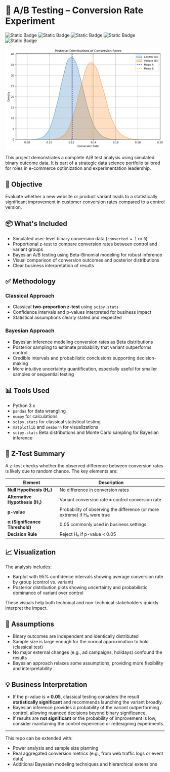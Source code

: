 # 🧪 A/B Testing – Conversion Rate Experiment
![Static Badge](https://img.shields.io/badge/numpy-skyblue)
![Static Badge](https://img.shields.io/badge/pandas-yellow)
![Static Badge](https://img.shields.io/badge/scipy-royalblue)
![Static Badge](https://img.shields.io/badge/matplotlib-orange)
![Static Badge](https://img.shields.io/badge/seaborn-navy)

![Posterior Distributions of Conversion Rates](./assets/posterior_distributions.png)

This project demonstrates a complete A/B test analysis using simulated binary outcome data. It is part of a strategic data science portfolio tailored for roles in e-commerce optimization and experimentation leadership.

## 🎯 Objective

Evaluate whether a new website or product variant leads to a statistically significant improvement in customer conversion rates compared to a control version.

## 📦 What's Included

- Simulated user-level binary conversion data (`converted = 1` or `0`)
- Proportional z-test to compare conversion rates between control and variant groups
- Bayesian A/B testing using Beta-Binomial modeling for robust inference
- Visual comparison of conversion outcomes and posterior distributions
- Clear business interpretation of results

## ✅ Methodology

### Classical Approach

- Classical **two-proportion z-test** using `scipy.stats`  
- Confidence intervals and p-values interpreted for business impact  
- Statistical assumptions clearly stated and respected  

### Bayesian Approach

- Bayesian inference modeling conversion rates as Beta distributions  
- Posterior sampling to estimate probability that variant outperforms control  
- Credible intervals and probabilistic conclusions supporting decision-making  
- More intuitive uncertainty quantification, especially useful for smaller samples or sequential testing  

## 📊 Tools Used

- Python 3.x  
- `pandas` for data wrangling  
- `numpy` for calculations  
- `scipy.stats` for classical statistical testing  
- `matplotlib` and `seaborn` for visualizations  
- `scipy.stats` Beta distributions and Monte Carlo sampling for Bayesian inference  

## 🧪 Z-Test Summary

A z-test checks whether the observed difference between conversion rates is likely due to random chance. The key elements are:

| Element        | Description |
|----------------|-------------|
| **Null Hypothesis (H₀)** | No difference in conversion rates |
| **Alternative Hypothesis (H₁)** | Variant conversion rate ≠ control conversion rate |
| **p-value** | Probability of observing the difference (or more extreme) if H₀ were true |
| **α (Significance Threshold)** | 0.05 commonly used in business settings |
| **Decision Rule** | Reject H₀ if p-value < 0.05 |

## 📈 Visualization

The analysis includes:

- Barplot with 95% confidence intervals showing average conversion rate by group (control vs. variant)  
- Posterior distribution plots showing uncertainty and probabilistic dominance of variant over control  

These visuals help both technical and non-technical stakeholders quickly interpret the impact.

## 📌 Assumptions

- Binary outcomes are independent and identically distributed  
- Sample size is large enough for the normal approximation to hold (classical test)  
- No major external changes (e.g., ad campaigns, holidays) confound the results  
- Bayesian approach relaxes some assumptions, providing more flexibility and interpretability  

## 💡 Business Interpretation

- If the p-value is **< 0.05**, classical testing considers the result **statistically significant** and recommends launching the variant broadly.  
- Bayesian inference provides a probability of the variant outperforming control, allowing nuanced decisions beyond binary significance.  
- If results are **not significant** or the probability of improvement is low, consider maintaining the control experience or redesigning experiments.  

---

This repo can be extended with:

- Power analysis and sample size planning  
- Real aggregated conversion metrics (e.g., from web traffic logs or event data)  
- Additional Bayesian modeling techniques and hierarchical extensions
